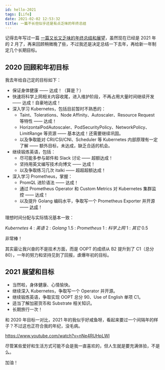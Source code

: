 ```yaml
---
id: hello-2021
tags: [Life]
date: 2021-02-02 12:53:32
title: 一篇不长但似乎还是有点乏味的年终总结
---
```


记得去年写过一篇 [一篇又长又乏味的年终总结和展望](/posts/hello-2020/)，虽然现在已经是 2021 年的 2 月了，再来回顾稍微晚了些，不过我还是决定总结一下去年，再给新一年制定几个长期目标。

## 2020 回顾和年初目标

我去年给自己定的目标如下：

- 保证身体健康 —— 达成！（算是？）
- 快速将科学上网相关内容收尾，进入维护阶段，不再占用大量时间继续开发 —— 达成！自豪地达成！
- 深入学习 Kubernetes，包括目前暂时不熟悉的：
  - Taint、Tolerations、Node Affinity、Autoscaler、Resource Request 等特性 —— 达成！
  - HorizontalPodAutoscaler、PodSecurityPolicy、NetworkPolicy、LimitRange 等资源 —— 基本达成！还需要继续巩固。
  - 以及争取能对 CRI/CSI/CNI、Scheduler 等 Kubernetes 内部原理有一定了解 —— 额外目标，未达成，缺乏合适的机会。
- 继续锻炼英语，包括：
  - 尽可能多参与邮件和 Slack 讨论 —— 超额达成！
  - 坚持用英文编写技术向博文 —— 达成！
  - 以及争取练习几次 italki —— 超超超额达成！
- 深入学习 Prometheus，掌握：
  - PromQL 进阶语法 —— 达成！
  - 通过 Prometheus Operator 和 Custom Metrics 对 Kubernetes 集群监控 —— 达成！
  - 以及提升 Golang 编码水平，争取写一个 Prometheus Exporter 并开源 —— [达成](https://github.com/darwinia-network/chain-state-exporter)！

理想时间分配与实际情况基本一致：

*Kubernetes* 4 : *英语* 2 : *Golang* 1.5 : *Prometheus* 1 : *科学上网* 1 : *其它* 0.5

非常棒！

其实最让我兴奋的不是技术方面，而是 OOPT 的成绩从 B2 提升到了 C1（总分 80），一年的努力和坚持见到了回报，虐爆年初的目标。

## 2021 展望和目标

- 当然啦，身体健康、心情愉快。
- 继续深入 Kubernetes，争取写一个 Operator 并开源。
- 继续锻炼英语，争取实现 OOPT 总分 90、Use of English 单项 C1。
- 适当了解加密货币和 Substrate 相关知识。
- 长期旅行一次！

和 2020 年目标一对比，2021 年的我似乎好咸鱼呀，看起来要过一个间隔年的样子？不过这也正符合我的年纪，没毛病。

<https://www.youtube.com/watch?v=nNe4RUHpLWI>

尽管某些爱好和生活方式可能不会是我一直喜欢的，但人生就是要充满体验，不是么。

加油！
